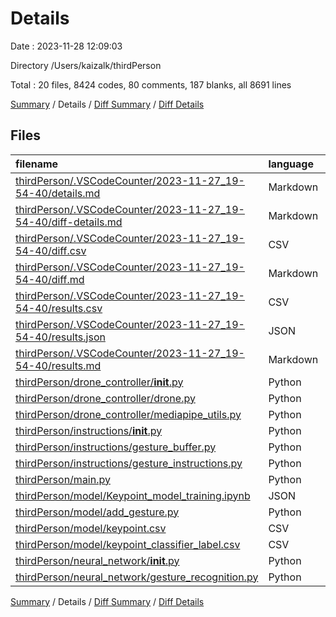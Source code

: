 # Details

Date : 2023-11-28 12:09:03

Directory /Users/kaizalk/thirdPerson

Total : 20 files,  8424 codes, 80 comments, 187 blanks, all 8691 lines

[Summary](results.md) / Details / [Diff Summary](diff.md) / [Diff Details](diff-details.md)

## Files
| filename | language | code | comment | blank | total |
| :--- | :--- | ---: | ---: | ---: | ---: |
| [thirdPerson/.VSCodeCounter/2023-11-27_19-54-40/details.md](/thirdPerson/.VSCodeCounter/2023-11-27_19-54-40/details.md) | Markdown | 21 | 0 | 6 | 27 |
| [thirdPerson/.VSCodeCounter/2023-11-27_19-54-40/diff-details.md](/thirdPerson/.VSCodeCounter/2023-11-27_19-54-40/diff-details.md) | Markdown | 9 | 0 | 6 | 15 |
| [thirdPerson/.VSCodeCounter/2023-11-27_19-54-40/diff.csv](/thirdPerson/.VSCodeCounter/2023-11-27_19-54-40/diff.csv) | CSV | 2 | 0 | 0 | 2 |
| [thirdPerson/.VSCodeCounter/2023-11-27_19-54-40/diff.md](/thirdPerson/.VSCodeCounter/2023-11-27_19-54-40/diff.md) | Markdown | 12 | 0 | 7 | 19 |
| [thirdPerson/.VSCodeCounter/2023-11-27_19-54-40/results.csv](/thirdPerson/.VSCodeCounter/2023-11-27_19-54-40/results.csv) | CSV | 14 | 0 | 0 | 14 |
| [thirdPerson/.VSCodeCounter/2023-11-27_19-54-40/results.json](/thirdPerson/.VSCodeCounter/2023-11-27_19-54-40/results.json) | JSON | 1 | 0 | 0 | 1 |
| [thirdPerson/.VSCodeCounter/2023-11-27_19-54-40/results.md](/thirdPerson/.VSCodeCounter/2023-11-27_19-54-40/results.md) | Markdown | 21 | 0 | 7 | 28 |
| [thirdPerson/drone_controller/__init__.py](/thirdPerson/drone_controller/__init__.py) | Python | 2 | 0 | 0 | 2 |
| [thirdPerson/drone_controller/drone.py](/thirdPerson/drone_controller/drone.py) | Python | 22 | 5 | 11 | 38 |
| [thirdPerson/drone_controller/mediapipe_utils.py](/thirdPerson/drone_controller/mediapipe_utils.py) | Python | 76 | 15 | 25 | 116 |
| [thirdPerson/instructions/__init__.py](/thirdPerson/instructions/__init__.py) | Python | 1 | 0 | 0 | 1 |
| [thirdPerson/instructions/gesture_buffer.py](/thirdPerson/instructions/gesture_buffer.py) | Python | 15 | 0 | 3 | 18 |
| [thirdPerson/instructions/gesture_instructions.py](/thirdPerson/instructions/gesture_instructions.py) | Python | 99 | 18 | 25 | 142 |
| [thirdPerson/main.py](/thirdPerson/main.py) | Python | 35 | 14 | 13 | 62 |
| [thirdPerson/model/Keypoint_model_training.ipynb](/thirdPerson/model/Keypoint_model_training.ipynb) | JSON | 1,649 | 0 | 1 | 1,650 |
| [thirdPerson/model/add_gesture.py](/thirdPerson/model/add_gesture.py) | Python | 84 | 22 | 41 | 147 |
| [thirdPerson/model/keypoint.csv](/thirdPerson/model/keypoint.csv) | CSV | 6,265 | 0 | 1 | 6,266 |
| [thirdPerson/model/keypoint_classifier_label.csv](/thirdPerson/model/keypoint_classifier_label.csv) | CSV | 9 | 0 | 1 | 10 |
| [thirdPerson/neural_network/__init__.py](/thirdPerson/neural_network/__init__.py) | Python | 1 | 0 | 0 | 1 |
| [thirdPerson/neural_network/gesture_recognition.py](/thirdPerson/neural_network/gesture_recognition.py) | Python | 86 | 6 | 40 | 132 |

[Summary](results.md) / Details / [Diff Summary](diff.md) / [Diff Details](diff-details.md)